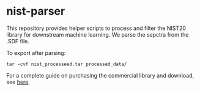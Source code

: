 # nist-parser

This repository provides helper scripts to process and filter the NIST20 library for downstream machine learning. We parse the sepctra from the .SDF file. 


To export after parsing:
```
tar -cvf nist_processeed.tar processed_data/
```

For a complete guide on purchasing the commercial library and download, see [here](https://github.com/Roestlab/massformer).

